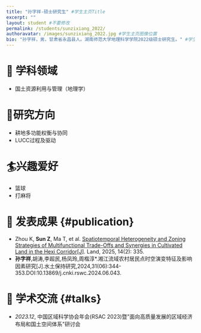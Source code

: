 ```yaml
---
title: "孙字祥-硕士研究生" #学生主页Title
excerpt: ""
layout: student #不要修改
permalink: /students/sunzixiang_2022/
authoravatar: /images/sunzixiang_2022.jpg #学生主页图像位置
bio: "孙字祥，男，甘肃省永昌县人。湖南师范大学地理科学学院2022级硕士研究生。" #学生主页简介
---
```



# 📘 学科领域 
- 国土资源利用与管理（地理学）

# 🚩研究方向  
- 耕地多功能权衡与协同 
- LUCC过程及驱动

# 🏄兴趣爱好
- 篮球
- 打麻将

# 📝 发表成果 {#publication} 
- Zhou K, **Sun Z**, Ma T, et al. [Spatiotemporal Heterogeneity and Zoning Strategies of Multifunctional Trade-Offs and Synergies in Cultivated Land in the Hexi Corridor[J]](https://www.mdpi.com/2073-445X/14/2/335). Land, 2025, 14(2): 335.
- **孙字祥**,胡涛,李超民,杨凤玲,周楷淳*.湘江流域农村居民点时空演变特征及影响因素研究[J].水土保持研究,2024,31(06):344-353.DOI:10.13869/j.cnki.rswc.2024.06.043.


# 💬 学术交流 {#talks} 
- *2023.12*, 中国区域科学协会年会(RSAC 2023)暨"面向高质量发展的区域经济布局和国土空间体系"研讨会







